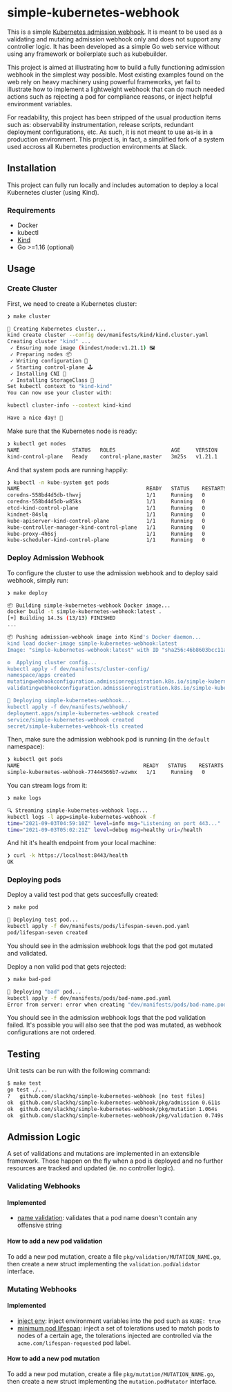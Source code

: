 # simple-kubernetes-webhook

This is a simple [Kubernetes admission webhook](https://kubernetes.io/docs/reference/access-authn-authz/extensible-admission-controllers/). It is meant to be used as a validating and mutating admission webhook only and does not support any controller logic. It has been developed as a simple Go web service without using any framework or boilerplate such as kubebuilder.

This project is aimed at illustrating how to build a fully functioning admission webhook in the simplest way possible. Most existing examples found on the web rely on heavy machinery using powerful frameworks, yet fail to illustrate how to implement a lightweight webhook that can do much needed actions such as rejecting a pod for compliance reasons, or inject helpful environment variables.

For readability, this project has been stripped of the usual production items such as: observability instrumentation, release scripts, redundant deployment configurations, etc. As such, it is not meant to use as-is in a production environment. This project is, in fact, a simplified fork of a system used accross all Kubernetes production environments at Slack.

## Installation

This project can fully run locally and includes automation to deploy a local Kubernetes cluster (using Kind).

### Requirements

* Docker
* kubectl
* [Kind](https://kind.sigs.k8s.io/docs/user/quick-start/#installation)
* Go >=1.16 (optional)

## Usage

### Create Cluster

First, we need to create a Kubernetes cluster:

```bash
❯ make cluster

🔧 Creating Kubernetes cluster...
kind create cluster --config dev/manifests/kind/kind.cluster.yaml
Creating cluster "kind" ...
 ✓ Ensuring node image (kindest/node:v1.21.1) 🖼
 ✓ Preparing nodes 📦
 ✓ Writing configuration 📜
 ✓ Starting control-plane 🕹️
 ✓ Installing CNI 🔌
 ✓ Installing StorageClass 💾
Set kubectl context to "kind-kind"
You can now use your cluster with:

kubectl cluster-info --context kind-kind

Have a nice day! 👋
```

Make sure that the Kubernetes node is ready:

```bash
❯ kubectl get nodes
NAME                 STATUS   ROLES                  AGE     VERSION
kind-control-plane   Ready    control-plane,master   3m25s   v1.21.1
```

And that system pods are running happily:

```bash
❯ kubectl -n kube-system get pods
NAME                                         READY   STATUS    RESTARTS   AGE
coredns-558bd4d5db-thwvj                     1/1     Running   0          3m39s
coredns-558bd4d5db-w85ks                     1/1     Running   0          3m39s
etcd-kind-control-plane                      1/1     Running   0          3m56s
kindnet-84slq                                1/1     Running   0          3m40s
kube-apiserver-kind-control-plane            1/1     Running   0          3m54s
kube-controller-manager-kind-control-plane   1/1     Running   0          3m56s
kube-proxy-4h6sj                             1/1     Running   0          3m40s
kube-scheduler-kind-control-plane            1/1     Running   0          3m54s
```

### Deploy Admission Webhook

To configure the cluster to use the admission webhook and to deploy said webhook, simply run:

```bash
❯ make deploy

📦 Building simple-kubernetes-webhook Docker image...
docker build -t simple-kubernetes-webhook:latest .
[+] Building 14.3s (13/13) FINISHED
...

📦 Pushing admission-webhook image into Kind's Docker daemon...
kind load docker-image simple-kubernetes-webhook:latest
Image: "simple-kubernetes-webhook:latest" with ID "sha256:46b8603bcc11a8fa1825190d3ed99c099096395b22a709e13ec6e7ae2f54014d" not yet present on node "kind-control-plane", loading...

⚙️  Applying cluster config...
kubectl apply -f dev/manifests/cluster-config/
namespace/apps created
mutatingwebhookconfiguration.admissionregistration.k8s.io/simple-kubernetes-webhook.acme.com created
validatingwebhookconfiguration.admissionregistration.k8s.io/simple-kubernetes-webhook.acme.com created

🚀 Deploying simple-kubernetes-webhook...
kubectl apply -f dev/manifests/webhook/
deployment.apps/simple-kubernetes-webhook created
service/simple-kubernetes-webhook created
secret/simple-kubernetes-webhook-tls created
```

Then, make sure the admission webhook pod is running (in the `default` namespace):

```bash
❯ kubectl get pods
NAME                                        READY   STATUS    RESTARTS   AGE
simple-kubernetes-webhook-77444566b7-wzwmx   1/1     Running   0          2m21s
```

You can stream logs from it:

```bash
❯ make logs

🔍 Streaming simple-kubernetes-webhook logs...
kubectl logs -l app=simple-kubernetes-webhook -f
time="2021-09-03T04:59:10Z" level=info msg="Listening on port 443..."
time="2021-09-03T05:02:21Z" level=debug msg=healthy uri=/health
```

And hit it's health endpoint from your local machine:

```bash
❯ curl -k https://localhost:8443/health
OK
```

### Deploying pods

Deploy a valid test pod that gets succesfully created:

```bash
❯ make pod

🚀 Deploying test pod...
kubectl apply -f dev/manifests/pods/lifespan-seven.pod.yaml
pod/lifespan-seven created
```

You should see in the admission webhook logs that the pod got mutated and validated.

Deploy a non valid pod that gets rejected:

```bash
❯ make bad-pod

🚀 Deploying "bad" pod...
kubectl apply -f dev/manifests/pods/bad-name.pod.yaml
Error from server: error when creating "dev/manifests/pods/bad-name.pod.yaml": admission webhook "simple-kubernetes-webhook.acme.com" denied the request: pod name contains "offensive"
```

You should see in the admission webhook logs that the pod validation failed. It's possible you will also see that the pod was mutated, as webhook configurations are not ordered.

## Testing

Unit tests can be run with the following command:

```bash
$ make test
go test ./...
?   github.com/slackhq/simple-kubernetes-webhook [no test files]
ok  github.com/slackhq/simple-kubernetes-webhook/pkg/admission 0.611s
ok  github.com/slackhq/simple-kubernetes-webhook/pkg/mutation 1.064s
ok  github.com/slackhq/simple-kubernetes-webhook/pkg/validation 0.749s
```

## Admission Logic

A set of validations and mutations are implemented in an extensible framework. Those happen on the fly when a pod is deployed and no further resources are tracked and updated (ie. no controller logic).

### Validating Webhooks

#### Implemented

* [name validation](pkg/validation/name_validator.go): validates that a pod name doesn't contain any offensive string

#### How to add a new pod validation

To add a new pod mutation, create a file `pkg/validation/MUTATION_NAME.go`, then create a new struct implementing the `validation.podValidator` interface.

### Mutating Webhooks

#### Implemented

* [inject env](pkg/mutation/inject_env.go): inject environment variables into the pod such as `KUBE: true`
* [minimum pod lifespan](pkg/mutation/minimum_lifespan.go): inject a set of tolerations used to match pods to nodes of a certain age, the tolerations injected are controlled via the `acme.com/lifespan-requested` pod label.

#### How to add a new pod mutation

To add a new pod mutation, create a file `pkg/mutation/MUTATION_NAME.go`, then create a new struct implementing the `mutation.podMutator` interface.
